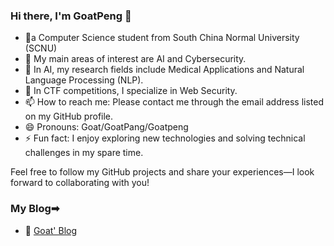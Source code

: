### Hi there, I'm GoatPeng 👋
 - 🚩a Computer Science student from South China Normal University (SCNU) 
- 🔭 My main areas of interest are AI and Cybersecurity.
- 🌱 In AI, my research fields include Medical Applications and Natural Language Processing (NLP).
- 🏅 In CTF competitions, I specialize in Web Security.
- 📫 How to reach me: Please contact me through the email address listed on my GitHub profile.
- 😄 Pronouns: Goat/GoatPang/Goatpeng
- ⚡ Fun fact: I enjoy exploring new technologies and solving technical challenges in my spare time.

Feel free to follow my GitHub projects and share your experiences—I look forward to collaborating with you!

### My Blog➡
- 📖 [Goat' Blog]([https://tover.xyz/p/butterfly-cdn-changed/](https://blog.goatpeng.cn/))
